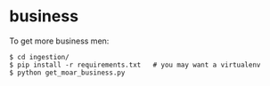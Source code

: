 # business

To get more business men:

```
$ cd ingestion/
$ pip install -r requirements.txt   # you may want a virtualenv
$ python get_moar_business.py
```
